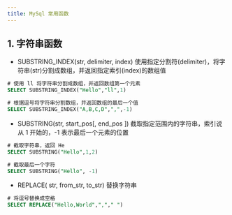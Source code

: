 ```yaml
---
title: MySql 常用函数
---
```


## 1. 字符串函数
- SUBSTRING_INDEX(str, delimiter, index)  使用指定分割符(delimiter)，将字符串(str)分割成数组，并返回指定索引(index)的数组值
```sql
# 使用 ll 将字符串分割成数组，并返回数组第一个元素
SELECT SUBSTRING_INDEX("Hello","ll",1) 

# 根据逗号将字符串分割数组，并返回数组的最后一个值
SELECT SUBSTRING_INDEX("A,B,C,D",",",-1)
```
- SUBSTRING(str, start_pos[, end_pos ]) 截取指定范围内的字符串，索引说从 1 开始的，-1 表示最后一个元素的位置
```sql
# 截取字符串，返回 He
SELECT SUBSTRING("Hello",1,2)

# 截取最后一个字符
SELECT SUBSTRING("Hello", -1)
```
- REPLACE( str, from_str, to_str) 替换字符串
```sql
# 将逗号替换成空格
SELECT REPLACE("Hello,World",","," ")
```